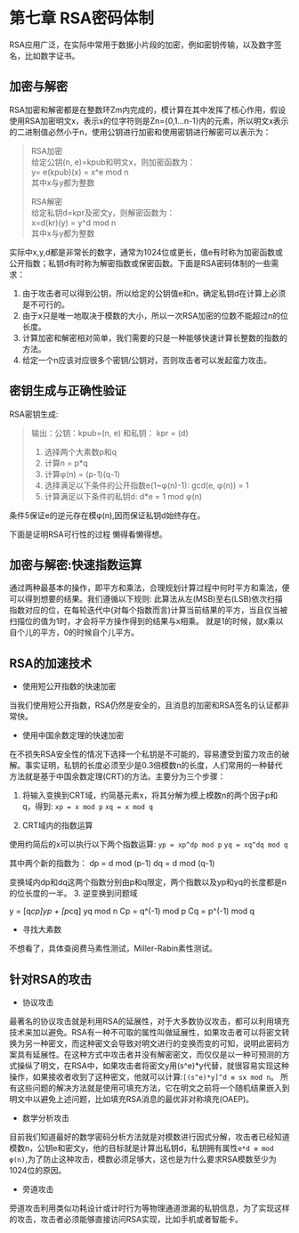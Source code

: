 # 第七章 RSA密码体制

RSA应用广泛，在实际中常用于数据小片段的加密，例如密钥传输，以及数字签名，比如数字证书。

## 加密与解密

RSA加密和解密都是在整数环Zm内完成的，模计算在其中发挥了核心作用，假设使用RSA加密明文x，表示x的位字符则是Zn={0,1...n-1}内的元素，所以明文x表示的二进制值必然小于n，使用公钥进行加密和使用密钥进行解密可以表示为：
> RSA加密  
> 给定公钥(n, e)=kpub和明文x，则加密函数为：  
> y= e(kpub)(x) = x^e mod n  
> 其中x与y都为整数
>
> RSA解密  
> 给定私钥d=kpr及密文y，则解密函数为：  
> x=d(kr)(y) = y^d mod n  
> 其中x与y都为整数  

实际中x,y,d都是非常长的数字，通常为1024位或更长，值e有时称为加密函数或公开指数；私钥d有时称为解密指数或保密函数。下面是RSA密码体制的一些需求：

1. 由于攻击者可以得到公钥，所以给定的公钥值e和n，确定私钥d在计算上必须是不可行的。
2. 由于x只是唯一地取决于模数的大小，所以一次RSA加密的位数不能超过n的位长度。
3. 计算加密和解密相对简单，我们需要的只是一种能够快速计算长整数的指数的方法。
4. 给定一个n应该对应很多个密钥/公钥对，否则攻击者可以发起蛮力攻击。

## 密钥生成与正确性验证

RSA密钥生成:
> 输出：公钥：kpub=(n, e) 和私钥： kpr = (d)  
>
> 1. 选择两个大素数p和q  
> 2. 计算n = p*q  
> 3. 计算φ(n) = (p-1)(q-1)  
> 4. 选择满足以下条件的公开指数e(1~φ(n)-1): gcd(e, φ(n)) = 1  
> 5. 计算满足以下条件的私钥d: d*e = 1 mod φ(n)  

条件5保证e的逆元存在模φ(n),因而保证私钥d始终存在。

下面是证明RSA可行性的过程
懒得看懒得想。

## 加密与解密:快速指数运算

通过两种最基本的操作，即平方和乘法，合理规划计算过程中何时平方和乘法，便可以得到想要的结果。我们遵循以下规则:
此算法从左(MSB)至右(LSB)依次扫描指数对应的位，在每轮迭代中(对每个指数而言)计算当前结果的平方，当且仅当被扫描位的值为1时，才会将平方操作得到的结果与x相乘。
就是1的时候，就x乘以自个儿的平方，0的时候自个儿平方。

## RSA的加速技术

* 使用短公开指数的快速加密

当我们使用短公开指数，RSA仍然是安全的，且消息的加密和RSA签名的认证都非常快。

* 使用中国余数定理的快速加密

在不损失RSA安全性的情况下选择一个私钥是不可能的，容易遭受到蛮力攻击的破解。事实证明，私钥的长度必须至少是0.3倍模数n的长度，人们常用的一种替代方法就是基于中国余数定理(CRT)的方法。主要分为三个步骤：

1. 将输入变换到CRT域，约简基元素x，将其分解为模上模数n的两个因子p和q，得到:
`xp = x mod p`
`xq = x mod q`

2. CRT域内的指数运算

使用约简后的x可以执行以下两个指数运算:
`yp = xp^dp mod p`
`yq = xq^dq mod q`

其中两个新的指数为：
dp = d mod (p-1)
dq = d mod (q-1)

变换域内dp和dq这两个指数分别由p和q限定，两个指数以及yp和yq的长度都是n的位长度的一半。
3. 逆变换到问题域

y = [q*cp]yp + [p*cq] yq mod n
Cp = q^(-1) mod p
Cq = p^(-1) mod q

* 寻找大素数

不想看了，具体查阅费马素性测试，Miller-Rabin素性测试。

## 针对RSA的攻击

* 协议攻击

最著名的协议攻击就是利用RSA的延展性，对于大多数协议攻击，都可以利用填充技术来加以避免。RSA有一种不可取的属性叫做延展性，如果攻击者可以将密文转换为另一种密文，而这种密文会导致对明文进行的变换而变的可知，说明此密码方案具有延展性。在这种方式中攻击者并没有解密密文，而仅仅是以一种可预测的方式操纵了明文，在RSA中，如果攻击者将密文y用(s^e)*y代替，就很容易实现这种操作，如果接收者收到了这种密文，他就可以计算:`[(s^e)*y]^d ≡ sx mod n`。
所有这些问题的解决方法就是使用可填充方法，它在明文之前将一个随机结果嵌入到明文中以避免上述问题，比如填充RSA消息的最优非对称填充(OAEP)。

* 数学分析攻击

目前我们知道最好的数学密码分析方法就是对模数进行因式分解，攻击者已经知道模数n，公钥e和密文y，他的目标就是计算出私钥d，私钥拥有属性`e*d ≡ mod φ(n)`,为了防止这种攻击，模数必须足够大，这也是为什么要求RSA模数至少为1024位的原因。

* 旁道攻击

旁道攻击利用类似功耗设计或计时行为等物理通道泄漏的私钥信息，为了实现这样的攻击，攻击者必须能够直接访问RSA实现，比如手机或者智能卡。


